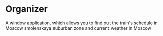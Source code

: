 # Organizer
A window application, which allows you to find out the train's schedule in Moscow smolenskaya suburban zone and current weather in Moscow 
